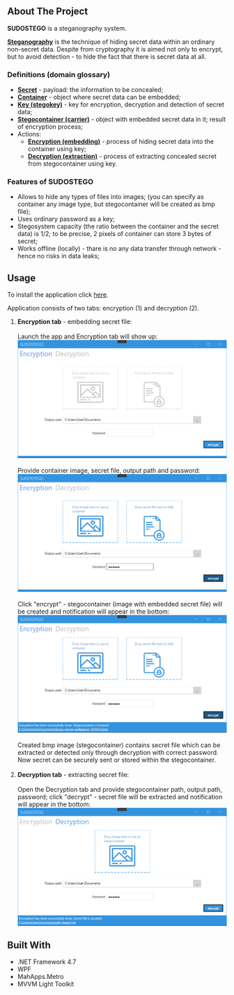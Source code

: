 ## About The Project

**SUDOSTEGO** is a steganography system.

<ins>**Steganography**</ins> is the technique of hiding secret data within an ordinary non-secret data. Despite from cryptography it is aimed not only to encrypt, but to avoid detection - to hide the fact that there is secret data at all.

### Definitions (domain glossary)

- <ins>**Secret**</ins> - payload: the information to be concealed;
- <ins>**Container**</ins> - object where secret data can be embedded;
- <ins>**Key (stegokey)**</ins> - key for encryption, decryption and detection of secret data;
- <ins>**Stegocontainer (carrier)**</ins> - object with embedded secret data in it; result of encryption process;
- Actions:
  - <ins>**Encryption (embedding)**</ins> - process of hiding secret data into the container using key;
  - <ins>**Decryption (extraction)**</ins> - process of extracting concealed secret from stegocontainer using key.

### Features of SUDOSTEGO

- Allows to hide any types of files into images; (you can specify as container any image type, but stegocontainer will be created as bmp file);
- Uses ordinary password as a key;
- Stegosystem capacity (the ratio between the container and the secret data) is 1/2; to be precise, 2 pixels of container can store 3 bytes of secret;
- Works offline (locally) - thare is no any data transfer through network - hence no risks in data leaks;

## Usage

To install the application click [here](https://greendragon8213.github.io/Stego/installation/Installer/setup.exe).

Application consists of two tabs: encryption (1) and decryption (2).

1. **Encryption tab** - embedding secret file: <br><br>
Launch the app and Encryption tab will show up:
![Encryption tab - 1](https://github.com/greendragon8213/Stego/blob/demo-files/DemoScreens/1-encr.png)<br><br>
Provide container image, secret file, output path and password:
![Encryption tab - 2](https://github.com/greendragon8213/Stego/blob/demo-files/DemoScreens/2-encr.png)<br><br>
Click "encrypt" - stegocontainer (image with embedded secret file) will be created and notification will appear in the bottom:<br>
![Encryption tab - 3](https://github.com/greendragon8213/Stego/blob/demo-files/DemoScreens/3-encr.png) <br><br>
Created bmp image (stegocontainer) contains secret file which can be extracted or detected only through decryption with correct password. Now secret can be securely sent or stored within the stegocontainer.<br><br>
2. **Decryption tab** - extracting secret file:<br><br>
Open the Decryption tab and provide stegocontainer path, output path, password; click "decrypt" - secret file will be extracted and notification will appear in the bottom: <br>
![Decryption tab - 4](https://github.com/greendragon8213/Stego/blob/demo-files/DemoScreens/4-decr.png)

## Built With

- .NET Framework 4.7
- WPF
- MahApps.Metro
- MVVM Light Toolkit
